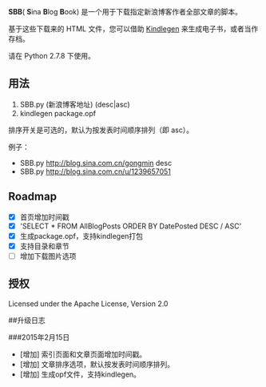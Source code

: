 

**SBB**( **S**ina **B**log **B**ook) 是一个用于下载指定新浪博客作者全部文章的脚本。

基于这些下载来的 HTML 文件，您可以借助 [Kindlegen](http://www.amazon.com/gp/feature.html?docId=1000765211) 来生成电子书，或者当作存档。

请在 Python 2.7.8 下使用。

## 用法
1. SBB.py (新浪博客地址) (desc|asc)
2. kindlegen package.opf 

排序开关是可选的，默认为按发表时间顺序排列（即 asc）。

例子：

- SBB.py http://blog.sina.com.cn/gongmin desc
- SBB.py http://blog.sina.com.cn/u/1239657051
	
## Roadmap
- [x] 首页增加时间戳
- [x] 'SELECT * FROM AllBlogPosts ORDER BY DatePosted DESC / ASC'
- [x] 生成package.opf，支持kindlegen打包
- [x] 支持目录和章节
- [ ] 增加下载图片选项

## 授权
Licensed under the Apache License, Version 2.0

##升级日志

###2015年2月15日

- [增加] 索引页面和文章页面增加时间戳。
- [增加] 文章排序选项，默认按发表时间顺序排列。
- [增加] 生成opf文件，支持kindlegen。
